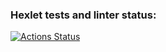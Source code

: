 ### Hexlet tests and linter status:
[![Actions Status](https://github.com/vasilyorlenko/frontend-project-lvl4/workflows/hexlet-check/badge.svg)](https://github.com/vasilyorlenko/frontend-project-lvl4/actions)